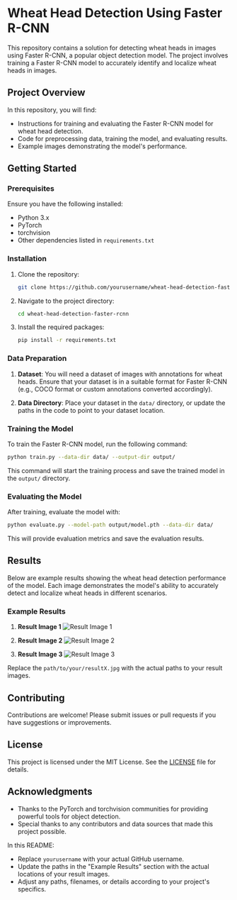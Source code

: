 
# Wheat Head Detection Using Faster R-CNN

This repository contains a solution for detecting wheat heads in images using Faster R-CNN, a popular object detection model. The project involves training a Faster R-CNN model to accurately identify and localize wheat heads in images.

## Project Overview

In this repository, you will find:

- Instructions for training and evaluating the Faster R-CNN model for wheat head detection.
- Code for preprocessing data, training the model, and evaluating results.
- Example images demonstrating the model's performance.

## Getting Started

### Prerequisites

Ensure you have the following installed:
- Python 3.x
- PyTorch
- torchvision
- Other dependencies listed in `requirements.txt`

### Installation

1. Clone the repository:
   ```bash
   git clone https://github.com/yourusername/wheat-head-detection-faster-rcnn.git
   ```
2. Navigate to the project directory:
   ```bash
   cd wheat-head-detection-faster-rcnn
   ```
3. Install the required packages:
   ```bash
   pip install -r requirements.txt
   ```

### Data Preparation

1. **Dataset**: You will need a dataset of images with annotations for wheat heads. Ensure that your dataset is in a suitable format for Faster R-CNN (e.g., COCO format or custom annotations converted accordingly).
   
2. **Data Directory**: Place your dataset in the `data/` directory, or update the paths in the code to point to your dataset location.

### Training the Model

To train the Faster R-CNN model, run the following command:
```bash
python train.py --data-dir data/ --output-dir output/
```
This command will start the training process and save the trained model in the `output/` directory.

### Evaluating the Model

After training, evaluate the model with:
```bash
python evaluate.py --model-path output/model.pth --data-dir data/
```
This will provide evaluation metrics and save the evaluation results.

## Results

Below are example results showing the wheat head detection performance of the model. Each image demonstrates the model's ability to accurately detect and localize wheat heads in different scenarios.

### Example Results

1. **Result Image 1**
   ![Result Image 1](path/to/your/result1.jpg)

2. **Result Image 2**
   ![Result Image 2](path/to/your/result2.jpg)

3. **Result Image 3**
   ![Result Image 3](path/to/your/result3.jpg)

Replace the `path/to/your/resultX.jpg` with the actual paths to your result images.

## Contributing

Contributions are welcome! Please submit issues or pull requests if you have suggestions or improvements.

## License

This project is licensed under the MIT License. See the [LICENSE](LICENSE) file for details.

## Acknowledgments

- Thanks to the PyTorch and torchvision communities for providing powerful tools for object detection.
- Special thanks to any contributors and data sources that made this project possible.


In this README:
- Replace `yourusername` with your actual GitHub username.
- Update the paths in the "Example Results" section with the actual locations of your result images.
- Adjust any paths, filenames, or details according to your project's specifics.
